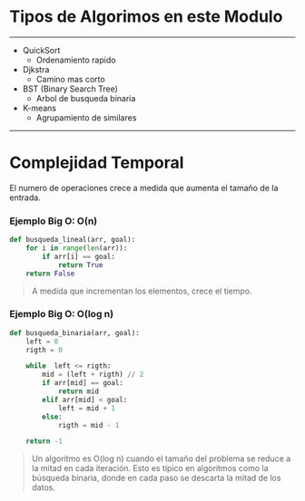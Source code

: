 # Tipos de Algorimos en este Modulo

---

- QuickSort
  - Ordenamiento rapido
- Djkstra
  - Camino mas corto
- BST (Binary Search Tree)
  - Arbol de busqueda binaria
- K-means
  - Agrupamiento de similares

---

# Complejidad Temporal

El numero de operaciones crece a medida que aumenta el tamaño de la entrada.

### Ejemplo Big O: O(n)

```python
def busqueda_lineal(arr, goal):
    for i in range(len(arr)):
        if arr[i] == goal:
            return True
    return False
```

> A medida que incrementan los elementos, crece el tiempo.

### Ejemplo Big O: O(log n)

```python
def busqueda_binaria(arr, goal):
    left = 0
    rigth = 0

    while  left <= rigth:
        mid = (left + rigth) // 2
        if arr[mid] == goal:
            return mid
        elif arr[mid] < goal:
            left = mid + 1
        else:
            rigth = mid - 1

    return -1
```

> Un algoritmo es O(log n) cuando el tamaño del problema se reduce a la mitad en cada iteración. Esto es típico en algoritmos como la búsqueda binaria, donde en cada paso se descarta la mitad de los datos.
